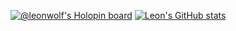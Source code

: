 [![@leonwolf's Holopin board](https://holopin.io/api/user/board?user=leonwolf)](https://holopin.io/@leonwolf)
[![Leon's GitHub stats](https://github-readme-stats.vercel.app/api?username=leon-wolf&theme=dark)](https://github.com/anuraghazra/github-readme-stats)
